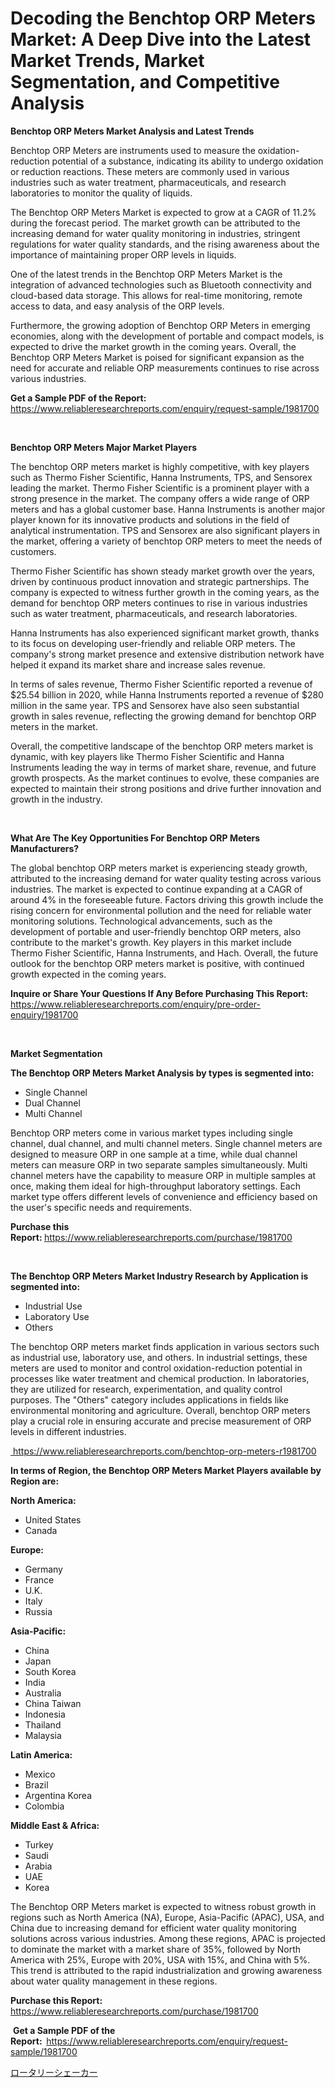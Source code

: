 <p><h1>Decoding the Benchtop ORP Meters Market: A Deep Dive into the Latest Market Trends, Market Segmentation, and Competitive Analysis</h1></p><p><strong>Benchtop ORP Meters Market Analysis and Latest Trends</strong></p>
<p><p>Benchtop ORP Meters are instruments used to measure the oxidation-reduction potential of a substance, indicating its ability to undergo oxidation or reduction reactions. These meters are commonly used in various industries such as water treatment, pharmaceuticals, and research laboratories to monitor the quality of liquids.</p><p>The Benchtop ORP Meters Market is expected to grow at a CAGR of 11.2% during the forecast period. The market growth can be attributed to the increasing demand for water quality monitoring in industries, stringent regulations for water quality standards, and the rising awareness about the importance of maintaining proper ORP levels in liquids.</p><p>One of the latest trends in the Benchtop ORP Meters Market is the integration of advanced technologies such as Bluetooth connectivity and cloud-based data storage. This allows for real-time monitoring, remote access to data, and easy analysis of the ORP levels.</p><p>Furthermore, the growing adoption of Benchtop ORP Meters in emerging economies, along with the development of portable and compact models, is expected to drive the market growth in the coming years. Overall, the Benchtop ORP Meters Market is poised for significant expansion as the need for accurate and reliable ORP measurements continues to rise across various industries.</p></p>
<p><strong>Get a Sample PDF of the Report:&nbsp;</strong> <a href="https://www.reliableresearchreports.com/enquiry/request-sample/1981700">https://www.reliableresearchreports.com/enquiry/request-sample/1981700</a></p>
<p>&nbsp;</p>
<p><strong>Benchtop ORP Meters Major Market Players</strong></p>
<p><p>The benchtop ORP meters market is highly competitive, with key players such as Thermo Fisher Scientific, Hanna Instruments, TPS, and Sensorex leading the market. Thermo Fisher Scientific is a prominent player with a strong presence in the market. The company offers a wide range of ORP meters and has a global customer base. Hanna Instruments is another major player known for its innovative products and solutions in the field of analytical instrumentation. TPS and Sensorex are also significant players in the market, offering a variety of benchtop ORP meters to meet the needs of customers.</p><p>Thermo Fisher Scientific has shown steady market growth over the years, driven by continuous product innovation and strategic partnerships. The company is expected to witness further growth in the coming years, as the demand for benchtop ORP meters continues to rise in various industries such as water treatment, pharmaceuticals, and research laboratories.</p><p>Hanna Instruments has also experienced significant market growth, thanks to its focus on developing user-friendly and reliable ORP meters. The company's strong market presence and extensive distribution network have helped it expand its market share and increase sales revenue.</p><p>In terms of sales revenue, Thermo Fisher Scientific reported a revenue of $25.54 billion in 2020, while Hanna Instruments reported a revenue of $280 million in the same year. TPS and Sensorex have also seen substantial growth in sales revenue, reflecting the growing demand for benchtop ORP meters in the market.</p><p>Overall, the competitive landscape of the benchtop ORP meters market is dynamic, with key players like Thermo Fisher Scientific and Hanna Instruments leading the way in terms of market share, revenue, and future growth prospects. As the market continues to evolve, these companies are expected to maintain their strong positions and drive further innovation and growth in the industry.</p></p>
<p>&nbsp;</p>
<p><strong>What Are The Key Opportunities For Benchtop ORP Meters Manufacturers?</strong></p>
<p><p>The global benchtop ORP meters market is experiencing steady growth, attributed to the increasing demand for water quality testing across various industries. The market is expected to continue expanding at a CAGR of around 4% in the foreseeable future. Factors driving this growth include the rising concern for environmental pollution and the need for reliable water monitoring solutions. Technological advancements, such as the development of portable and user-friendly benchtop ORP meters, also contribute to the market's growth. Key players in this market include Thermo Fisher Scientific, Hanna Instruments, and Hach. Overall, the future outlook for the benchtop ORP meters market is positive, with continued growth expected in the coming years.</p></p>
<p><strong>Inquire or Share Your Questions If Any Before Purchasing This Report:</strong> <a href="https://www.reliableresearchreports.com/enquiry/pre-order-enquiry/1981700">https://www.reliableresearchreports.com/enquiry/pre-order-enquiry/1981700</a></p>
<p>&nbsp;</p>
<p><strong>Market Segmentation</strong></p>
<p><strong>The Benchtop ORP Meters Market Analysis by types is segmented into:</strong></p>
<p><ul><li>Single Channel</li><li>Dual Channel</li><li>Multi Channel</li></ul></p>
<p><p>Benchtop ORP meters come in various market types including single channel, dual channel, and multi channel meters. Single channel meters are designed to measure ORP in one sample at a time, while dual channel meters can measure ORP in two separate samples simultaneously. Multi channel meters have the capability to measure ORP in multiple samples at once, making them ideal for high-throughput laboratory settings. Each market type offers different levels of convenience and efficiency based on the user's specific needs and requirements.</p></p>
<p><strong>Purchase this Report:&nbsp;</strong><a href="https://www.reliableresearchreports.com/purchase/1981700">https://www.reliableresearchreports.com/purchase/1981700</a></p>
<p>&nbsp;</p>
<p><strong>The Benchtop ORP Meters Market Industry Research by Application is segmented into:</strong></p>
<p><ul><li>Industrial Use</li><li>Laboratory Use</li><li>Others</li></ul></p>
<p><p>The benchtop ORP meters market finds application in various sectors such as industrial use, laboratory use, and others. In industrial settings, these meters are used to monitor and control oxidation-reduction potential in processes like water treatment and chemical production. In laboratories, they are utilized for research, experimentation, and quality control purposes. The "Others" category includes applications in fields like environmental monitoring and agriculture. Overall, benchtop ORP meters play a crucial role in ensuring accurate and precise measurement of ORP levels in different industries.</p></p>
<p><a href="https://www.reliableresearchreports.com/benchtop-orp-meters-r1981700">&nbsp;https://www.reliableresearchreports.com/benchtop-orp-meters-r1981700</a></p>
<p><strong>In terms of Region, the Benchtop ORP Meters Market Players available by Region are:</strong></p>
<p>
    <p> <strong> North America: </strong>
        <ul>
            <li>United States</li>
            <li>Canada</li>
        </ul>
        </p> 
    <p> <strong> Europe: </strong>
        <ul>
            <li>Germany</li>
            <li>France</li>
            <li>U.K.</li>
            <li>Italy</li>
            <li>Russia</li>
        </ul>
        </p> 
    <p> <strong> Asia-Pacific: </strong>
        <ul>
            <li>China</li>
            <li>Japan</li>
            <li>South Korea</li>
            <li>India</li>
            <li>Australia</li>
            <li>China Taiwan</li>
            <li>Indonesia</li>
            <li>Thailand</li>
            <li>Malaysia</li>
        </ul>
        </p> 
    <p> <strong> Latin America: </strong>
        <ul>
            <li>Mexico</li>
            <li>Brazil</li>
            <li>Argentina Korea</li>
            <li>Colombia</li>
        </ul>
        </p> 
    <p> <strong> Middle East & Africa: </strong>
        <ul>
            <li>Turkey</li>
            <li>Saudi</li>
            <li>Arabia</li>
            <li>UAE</li>
            <li>Korea</li>
        </ul>
    </p>
    </p>
<p><p>The Benchtop ORP Meters market is expected to witness robust growth in regions such as North America (NA), Europe, Asia-Pacific (APAC), USA, and China due to increasing demand for efficient water quality monitoring solutions across various industries. Among these regions, APAC is projected to dominate the market with a market share of 35%, followed by North America with 25%, Europe with 20%, USA with 15%, and China with 5%. This trend is attributed to the rapid industrialization and growing awareness about water quality management in these regions.</p></p>
<p><strong>Purchase this Report: </strong><a href="https://www.reliableresearchreports.com/purchase/1981700">https://www.reliableresearchreports.com/purchase/1981700</a></p>
<p>&nbsp;<strong>Get a Sample PDF of the Report:&nbsp;&nbsp;</strong><a href="https://www.reliableresearchreports.com/enquiry/request-sample/1981700">https://www.reliableresearchreports.com/enquiry/request-sample/1981700</a></p>
<p><strong></strong></p>
<p><p><a href="https://github.com/CloydAbbott2023/Market-Research-Report-List-1/blob/main/939599445636.md">ロータリーシェーカー</a></p></p>